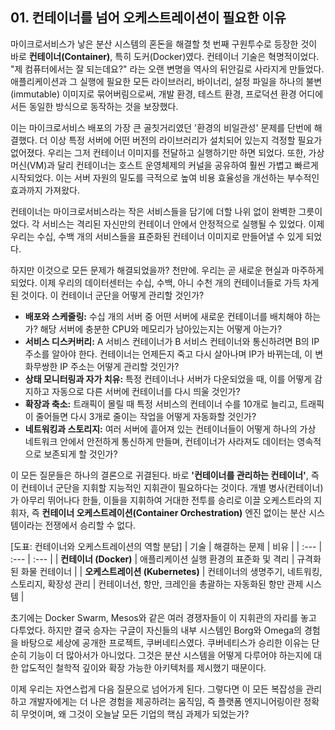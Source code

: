 ## 01. 컨테이너를 넘어 오케스트레이션이 필요한 이유

마이크로서비스가 낳은 분산 시스템의 혼돈을 해결할 첫 번째 구원투수로 등장한 것이 바로 **컨테이너(Container)**, 특히 도커(Docker)였다. 컨테이너 기술은 혁명적이었다. "제 컴퓨터에서는 잘 되는데요?" 라는 오랜 변명을 역사의 뒤안길로 사라지게 만들었다. 애플리케이션과 그 실행에 필요한 모든 라이브러리, 바이너리, 설정 파일을 하나의 불변(immutable) 이미지로 묶어버림으로써, 개발 환경, 테스트 환경, 프로덕션 환경 어디에서든 동일한 방식으로 동작하는 것을 보장했다.

이는 마이크로서비스 배포의 가장 큰 골칫거리였던 '환경의 비일관성' 문제를 단번에 해결했다. 더 이상 특정 서버에 어떤 버전의 라이브러리가 설치되어 있는지 걱정할 필요가 없어졌다. 우리는 그저 컨테이너 이미지를 전달하고 실행하기만 하면 되었다. 또한, 가상 머신(VM)과 달리 컨테이너는 호스트 운영체제의 커널을 공유하여 훨씬 가볍고 빠르게 시작되었다. 이는 서버 자원의 밀도를 극적으로 높여 비용 효율성을 개선하는 부수적인 효과까지 가져왔다.

컨테이너는 마이크로서비스라는 작은 서비스들을 담기에 더할 나위 없이 완벽한 그릇이었다. 각 서비스는 격리된 자신만의 컨테이너 안에서 안정적으로 실행될 수 있었다. 이제 우리는 수십, 수백 개의 서비스들을 표준화된 컨테이너 이미지로 만들어낼 수 있게 되었다.

하지만 이것으로 모든 문제가 해결되었을까? 천만에. 우리는 곧 새로운 현실과 마주하게 되었다. 이제 우리의 데이터센터는 수십, 수백, 아니 수천 개의 컨테이너들로 가득 차게 된 것이다. 이 컨테이너 군단을 어떻게 관리할 것인가?

* **배포와 스케줄링:** 수십 개의 서버 중 어떤 서버에 새로운 컨테이너를 배치해야 하는가? 해당 서버에 충분한 CPU와 메모리가 남아있는지는 어떻게 아는가?
* **서비스 디스커버리:** A 서비스 컨테이너가 B 서비스 컨테이너와 통신하려면 B의 IP 주소를 알아야 한다. 컨테이너는 언제든지 죽고 다시 살아나며 IP가 바뀌는데, 이 변화무쌍한 IP 주소는 어떻게 관리할 것인가?
* **상태 모니터링과 자가 치유:** 특정 컨테이너나 서버가 다운되었을 때, 이를 어떻게 감지하고 자동으로 다른 서버에 컨테이너를 다시 띄울 것인가?
* **확장과 축소:** 트래픽이 몰릴 때 특정 서비스의 컨테이너 수를 10개로 늘리고, 트래픽이 줄어들면 다시 3개로 줄이는 작업을 어떻게 자동화할 것인가?
* **네트워킹과 스토리지:** 여러 서버에 흩어져 있는 컨테이너들이 어떻게 하나의 가상 네트워크 안에서 안전하게 통신하게 만들며, 컨테이너가 사라져도 데이터는 영속적으로 보존되게 할 것인가?

이 모든 질문들은 하나의 결론으로 귀결된다. 바로 **'컨테이너를 관리하는 컨테이너'**, 즉 이 컨테이너 군단을 지휘할 지능적인 지휘관이 필요하다는 것이다. 개별 병사(컨테이너)가 아무리 뛰어나다 한들, 이들을 지휘하여 거대한 전투를 승리로 이끌 오케스트라의 지휘자, 즉 **컨테이너 오케스트레이션(Container Orchestration)** 엔진 없이는 분산 시스템이라는 전쟁에서 승리할 수 없다.

[도표: 컨테이너와 오케스트레이션의 역할 분담]
| 기술 | 해결하는 문제 | 비유 |
| :--- | :--- | :--- |
| **컨테이너 (Docker)** | 애플리케이션 실행 환경의 표준화 및 격리 | 규격화된 화물 컨테이너 |
| **오케스트레이션 (Kubernetes)** | 컨테이너의 생명주기, 네트워킹, 스토리지, 확장성 관리 | 컨테이너선, 항만, 크레인을 총괄하는 자동화된 항만 관제 시스템 |

초기에는 Docker Swarm, Mesos와 같은 여러 경쟁자들이 이 지휘관의 자리를 놓고 다투었다. 하지만 결국 승자는 구글이 자신들의 내부 시스템인 Borg와 Omega의 경험을 바탕으로 세상에 공개한 프로젝트, 쿠버네티스였다. 쿠버네티스가 승리한 이유는 단순히 기능이 더 많아서가 아니었다. 그것은 분산 시스템을 어떻게 다루어야 하는지에 대한 압도적인 철학적 깊이와 확장 가능한 아키텍처를 제시했기 때문이다.

이제 우리는 자연스럽게 다음 질문으로 넘어가게 된다. 그렇다면 이 모든 복잡성을 관리하고 개발자에게는 더 나은 경험을 제공하려는 움직임, 즉 플랫폼 엔지니어링이란 정확히 무엇이며, 왜 그것이 오늘날 모든 기업의 핵심 과제가 되었는가?